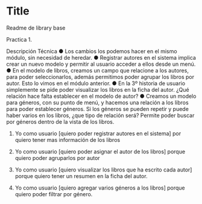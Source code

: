 # Title

Readme de library base



Practica 1.

Descripción Técnica
● Los cambios los podemos hacer en el mismo módulo, sin necesidad de heredar.
● Registrar autores en el sistema implica crear un nuevo modelo y permitir al usuario acceder a ellos desde un menú.
● En el modelo de libros, creamos un campo que relacione a los autores, para poder seleccionarlos, además permitimos poder agrupar los libros por autor. Esto lo vimos en el módulo anterior.
● En la 3º historia de usuario simplemente se pide poder visualizar los libros en la ficha del autor. ¿Qué relación hace falta establecer en el modelo de autor?
● Creamos un modelo para géneros, con su punto de menú, y hacemos una relación a los libros para poder establecer géneros. Si los géneros se pueden repetir y puede haber varios en los libros, ¿que tipo de relación será? Permite poder buscar por géneros dentro de la vista de los libros.


1. Yo como usuario [quiero poder registrar autores en el sistema] por quiero tener mas información de los libros

2. Yo como usuario [quiero poder asignar el autor de los libros] porque quiero poder agruparlos por autor

3. Yo como usuario [quiero visualizar los libros que ha escrito cada autor] porque quiero tener un resumen en la ficha del autor.

4. Yo como usuario [quiero agregar varios géneros a los libros] porque quiero poder filtrar por género.
